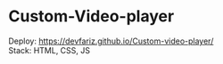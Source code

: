 # Custom-Video-player
Deploy: https://devfariz.github.io/Custom-video-player/ <br>
Stack: HTML, CSS, JS
